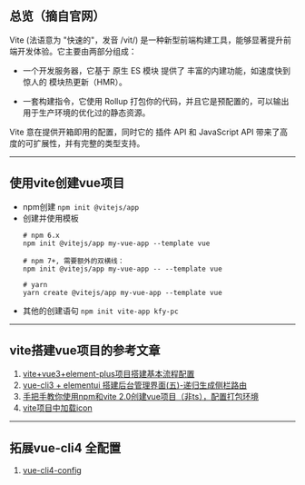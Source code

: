 ## 总览（摘自官网）
Vite (法语意为 "快速的"，发音 /vit/) 是一种新型前端构建工具，能够显著提升前端开发体验。它主要由两部分组成：

- 一个开发服务器，它基于 原生 ES 模块 提供了 丰富的内建功能，如速度快到惊人的 模块热更新（HMR）。

- 一套构建指令，它使用 Rollup 打包你的代码，并且它是预配置的，可以输出用于生产环境的优化过的静态资源。

Vite 意在提供开箱即用的配置，同时它的 插件 API 和 JavaScript API 带来了高度的可扩展性，并有完整的类型支持。

---
## 使用vite创建vue项目  
- npm创建
`npm init @vitejs/app`
- 创建并使用模板
    ``` 
    # npm 6.x
    npm init @vitejs/app my-vue-app --template vue

    # npm 7+, 需要额外的双横线：
    npm init @vitejs/app my-vue-app -- --template vue

    # yarn
    yarn create @vitejs/app my-vue-app --template vue
    ```
- 其他的创建语句
`npm init vite-app kfy-pc`

---
## vite搭建vue项目的参考文章
1. [vite+vue3+element-plus项目搭建基本流程配置](https://blog.csdn.net/superKM/article/details/111328781)
2. [vue-cli3 + elementui 搭建后台管理界面(五)-递归生成侧栏路由](https://www.jianshu.com/p/b5a16d00e173)
3. [手把手教你使用npm和vite 2.0创建vue项目（非ts），配置打包环境](https://blog.csdn.net/weixin_41722909/article/details/115011765)
4. [vite项目中加载icon](https://github.com/anncwb/vite-plugin-svg-icons/blob/2e63ab8f58e152a2db91cac571bfd8d24617b2e0/README.zh_CN.md)

---

## 拓展vue-cli4 全配置   

1. [vue-cli4-config](https://github.com/staven630/vue-cli4-config)